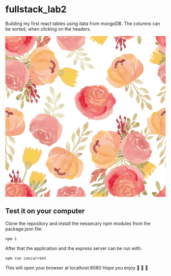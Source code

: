 # fullstack_lab2
Building my first react tables using data from mongoDB. The columns can be sorted, when clicking on the headers.
<p><img src="src/flowers.jpg" alt="flowa" title="https://www.vecteezy.com/vector-art/5204231-watercolor-rose-flower-floral-seamless-pattern" /></p>

## Test it on your computer
Clone the repository and install the nessecary npm modules from the package.json file:
```
npm i
```
After that the application and the express server can be run with:
```
npm run concurrent
```
This will open your browser at localhost:8080
Hope you enjoy 💚 💚 💚

